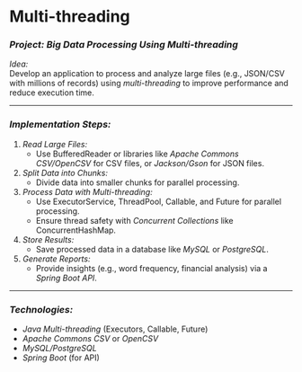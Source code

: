 # Multi-threading

### *Project: Big Data Processing Using Multi-threading*

*Idea:*  
Develop an application to process and analyze large files (e.g., JSON/CSV with millions of records) using *multi-threading* to improve performance and reduce execution time.

---

### *Implementation Steps:*  
1. *Read Large Files:*  
   - Use BufferedReader or libraries like *Apache Commons CSV/OpenCSV* for CSV files, or *Jackson/Gson* for JSON files.  
2. *Split Data into Chunks:*  
   - Divide data into smaller chunks for parallel processing.  
3. *Process Data with Multi-threading:*  
   - Use ExecutorService, ThreadPool, Callable, and Future for parallel processing.  
   - Ensure thread safety with *Concurrent Collections* like ConcurrentHashMap.  
4. *Store Results:*  
   - Save processed data in a database like *MySQL* or *PostgreSQL*.  
5. *Generate Reports:*  
   - Provide insights (e.g., word frequency, financial analysis) via a *Spring Boot API*.  

---

### *Technologies:*  
- *Java Multi-threading* (Executors, Callable, Future)  
- *Apache Commons CSV* or *OpenCSV*  
- *MySQL/PostgreSQL*  
- *Spring Boot* (for API)  
